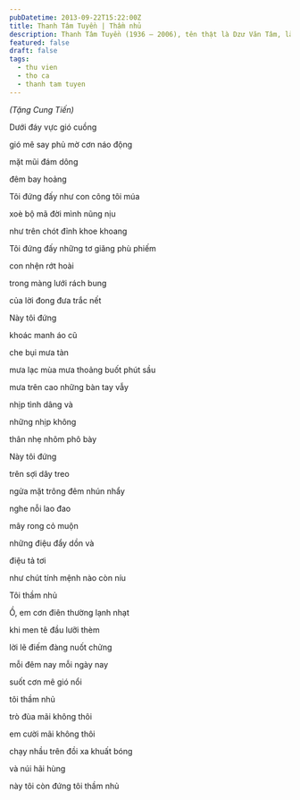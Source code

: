 ```yaml
---
pubDatetime: 2013-09-22T15:22:00Z
title: Thanh Tâm Tuyền | Thầm nhủ
description: Thanh Tâm Tuyền (1936 – 2006), tên thật là Dzư Văn Tâm, là một nhà thơ, nhà văn người Việt nổi tiếng, được biết đến với những cách tân thơ ca táo bạo.
featured: false
draft: false
tags:
  - thu vien
  - tho ca
  - thanh tam tuyen
---
```


_(Tặng Cung Tiến)_

Dưới đáy vực gió cuồng

gió mê say phủ mờ cơn náo động

mặt mũi đám dông

đêm bay hoảng

Tôi đứng đấy như con công tôi múa

xoè bộ mã đời mình nũng nịu

như trên chót đỉnh khoe khoang

Tôi đứng đấy những tơ giăng phù phiếm

con nhện rớt hoài

trong màng lưới rách bung

của lời đong đưa trắc nết

Này tôi đứng

khoác manh áo cũ

che bụi mưa tàn

mưa lạc mùa mưa thoảng buốt phút sầu

mưa trên cao những bàn tay vẫy

nhịp tình dâng và

những nhịp không

thân nhẹ nhõm phô bày

Này tôi đứng

trên sợi dây treo

ngửa mặt trông đêm nhún nhẩy

nghe nỗi lao đao

mây rong cỏ muộn

những điệu đẩy dồn và

điệu tả tơi

như chút tính mệnh nào còn níu

Tôi thầm nhủ

Ồ, em cơn điên thường lạnh nhạt

khi men tê đầu lưỡi thèm

lời lẽ điếm đàng nuốt chửng

mỗi đêm nay mỗi ngày nay

suốt cơn mê gió nổi

tôi thầm nhủ

trò đùa mãi không thôi

em cười mãi không thôi

chạy nhầu trên đồi xa khuất bóng

và núi hãi hùng

này tôi còn đứng tôi thầm nhủ
